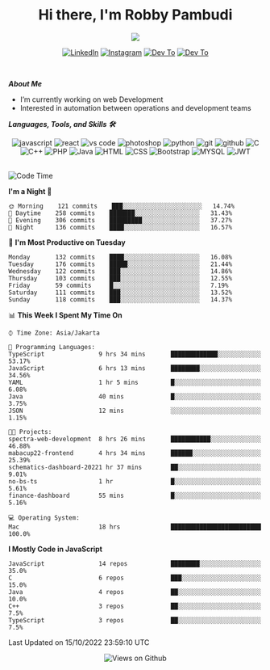 <div align="center">
   <h1>Hi there, I'm Robby Pambudi </h1>

<img src="https://pronoun.cyou/x/y?subject=He&object=Him&height=20"> 
</div>

<p align='center'>
   <a href="https://www.linkedin.com/in/robbypambudi" target="_blank"><img src="https://img.shields.io/badge/LinkedIn-0077B5?style=for-the-badge&logo=linkedin&logoColor=white" alt="LinkedIn"></a>
   <a href="https://www.instagram.com/robbypambudi" target="_blank"><img src="https://img.shields.io/badge/Instagram-E4405F?style=for-the-badge&logo=instagram&logoColor=white" alt="Instagram"></a>
   <a href="https://dev.to/robbypambudi" target="_blank"><img src="https://img.shields.io/badge/dev.to-0A0A0A?style=for-the-badge&logo=dev.to&logoColor=white" alt="Dev To"></a>
   <a href="https://www.facebook.com/robbyulungpambudi" target="_blank"><img src="https://img.shields.io/badge/Facebook-1877F2?style=for-the-badge&logo=facebook&logoColor=white" alt="Dev To"></a>

</p> <p>
<br>
   
***About Me***
   
- I’m currently working on web Development
- Interested in automation between operations and development teams
 
   
***Languages, Tools, and Skills 🛠***

   <div align="center">
   <img src="https://img.shields.io/badge/JavaScript-F7DF1E?style=for-the-badge&logo=javascript&logoColor=black" alt="javascript" />
      <img src="https://img.shields.io/badge/React-61DAFB?style=for-the-badge&logo=react&logoColor=black" alt="react" />
      <img src="https://img.shields.io/badge/vs%20code-007ACC?style=for-the-badge&logo=visual%20studio%20code&logoColor=white" alt="vs code" />
      <img src="https://img.shields.io/badge/adobe%20photoshop-31A8FF?style=for-the-badge&logo=adobe%20photoshop&logoColor=white" alt="photoshop" />
      <img src="https://img.shields.io/badge/python-3776AB?style=for-the-badge&logo=python&logoColor=white" alt="python" />
      <img src="https://img.shields.io/badge/Git-F05032?style=for-the-badge&logo=git&logoColor=white" alt="git" />
      <img src="https://img.shields.io/badge/GitHub-100000?style=for-the-badge&logo=github&logoColor=white" alt="github" />
      <img src="https://img.shields.io/badge/c-%2300599C.svg?style=for-the-badge&logo=c&logoColor=white" alt="C" />
      <img src="https://img.shields.io/badge/c++-%2300599C.svg?style=for-the-badge&logo=c%2B%2B&logoColor=white" alt="C++" />   
      <img src="https://img.shields.io/badge/PHP-777BB4?style=for-the-badge&logo=php&logoColor=white" alt="PHP" />
      <img src="https://img.shields.io/badge/Java-ED8B00?style=for-the-badge&logo=java&logoColor=white" alt="Java"/>
      <img src="https://img.shields.io/badge/HTML5-E34F26?style=for-the-badge&logo=html5&logoColor=white" alt="HTML" />
      <img src="https://img.shields.io/badge/CSS-239120?&style=for-the-badge&logo=css3&logoColor=white" alt ="CSS" />
      <img src="https://img.shields.io/badge/Bootstrap-563D7C?style=for-the-badge&logo=bootstrap&logoColor=white" alt="Bootstrap" />
      <img src="https://img.shields.io/badge/MySQL-00000F?style=for-the-badge&logo=mysql&logoColor=white" alt="MYSQL" />
      <img src="https://img.shields.io/badge/json%20web%20tokens-323330?style=for-the-badge&logo=json-web-tokens&logoColor=pink" alt="JWT" />
      
   </div><br>
   
<!--START_SECTION:waka-->
![Code Time](http://img.shields.io/badge/Code%20Time-110%20hrs%2059%20mins-blue)

**I'm a Night 🦉** 

```text
🌞 Morning    121 commits    ███░░░░░░░░░░░░░░░░░░░░░░   14.74% 
🌆 Daytime    258 commits    ███████░░░░░░░░░░░░░░░░░░   31.43% 
🌃 Evening    306 commits    █████████░░░░░░░░░░░░░░░░   37.27% 
🌙 Night      136 commits    ████░░░░░░░░░░░░░░░░░░░░░   16.57%

```
📅 **I'm Most Productive on Tuesday** 

```text
Monday       132 commits    ████░░░░░░░░░░░░░░░░░░░░░   16.08% 
Tuesday      176 commits    █████░░░░░░░░░░░░░░░░░░░░   21.44% 
Wednesday    122 commits    ███░░░░░░░░░░░░░░░░░░░░░░   14.86% 
Thursday     103 commits    ███░░░░░░░░░░░░░░░░░░░░░░   12.55% 
Friday       59 commits     █░░░░░░░░░░░░░░░░░░░░░░░░   7.19% 
Saturday     111 commits    ███░░░░░░░░░░░░░░░░░░░░░░   13.52% 
Sunday       118 commits    ███░░░░░░░░░░░░░░░░░░░░░░   14.37%

```


📊 **This Week I Spent My Time On** 

```text
⌚︎ Time Zone: Asia/Jakarta

💬 Programming Languages: 
TypeScript               9 hrs 34 mins       █████████████░░░░░░░░░░░░   53.17% 
JavaScript               6 hrs 13 mins       ████████░░░░░░░░░░░░░░░░░   34.56% 
YAML                     1 hr 5 mins         █░░░░░░░░░░░░░░░░░░░░░░░░   6.08% 
Java                     40 mins             █░░░░░░░░░░░░░░░░░░░░░░░░   3.75% 
JSON                     12 mins             ░░░░░░░░░░░░░░░░░░░░░░░░░   1.15%

🐱‍💻 Projects: 
spectra-web-development  8 hrs 26 mins       ███████████░░░░░░░░░░░░░░   46.88% 
mabacup22-frontend       4 hrs 34 mins       ██████░░░░░░░░░░░░░░░░░░░   25.39% 
schematics-dashboard-20221 hr 37 mins        ██░░░░░░░░░░░░░░░░░░░░░░░   9.01% 
no-bs-ts                 1 hr                █░░░░░░░░░░░░░░░░░░░░░░░░   5.61% 
finance-dashboard        55 mins             █░░░░░░░░░░░░░░░░░░░░░░░░   5.16%

💻 Operating System: 
Mac                      18 hrs              █████████████████████████   100.0%

```

**I Mostly Code in JavaScript** 

```text
JavaScript               14 repos            ████████░░░░░░░░░░░░░░░░░   35.0% 
C                        6 repos             ███░░░░░░░░░░░░░░░░░░░░░░   15.0% 
Java                     4 repos             ██░░░░░░░░░░░░░░░░░░░░░░░   10.0% 
C++                      3 repos             ██░░░░░░░░░░░░░░░░░░░░░░░   7.5% 
TypeScript               3 repos             ██░░░░░░░░░░░░░░░░░░░░░░░   7.5%

```



 Last Updated on 15/10/2022 23:59:10 UTC
<!--END_SECTION:waka-->

<div align="center">
<img src="https://komarev.com/ghpvc/?username=robbypambudi&color=green" alt="Views on Github" />
</div>

